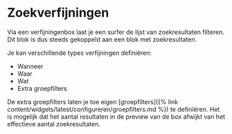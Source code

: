 ---
---

# Zoekverfijningen

Via een verfijningenbox laat je een surfer de lijst van zoekresultaten filteren. Dit blok is dus steeds gekoppeld aan een blok met zoekresultaten.

Je kan verschillende types verfijningen definiëren:
* Wanneer
* Waar
* Wat
* Extra groepfilters

De extra groepfilters laten je toe eigen [groepfilters]({% link content/widgets/latest/configureren/groepfilters.md %}) te definiëren. Het is mogelijk dat het aantal resultaten in de preview van de box afwijkt van het effectieve aantal zoekresultaten.
